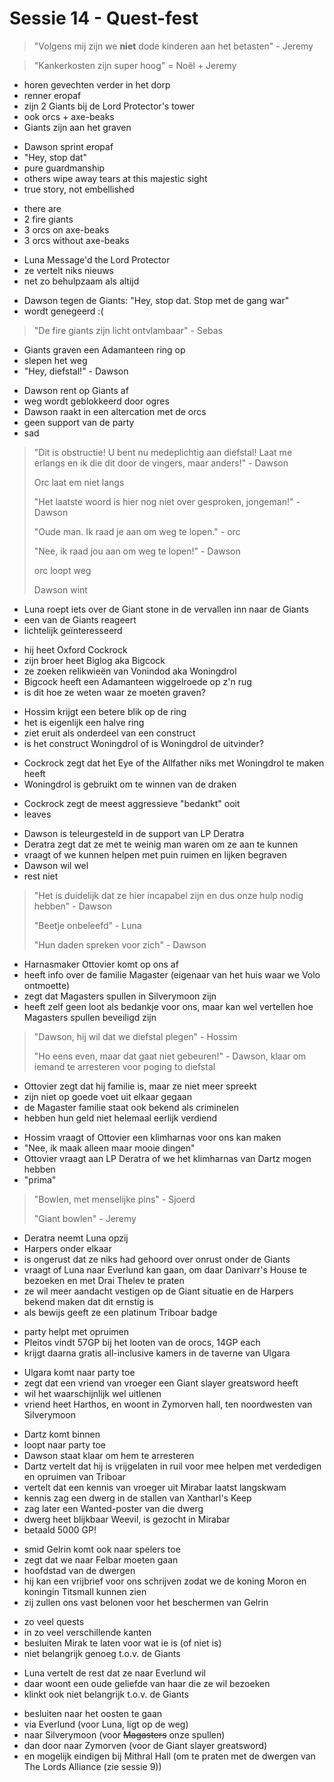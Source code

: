 # Sessie 14 - Quest-fest

> "Volgens mij zijn we **niet** dode kinderen aan het betasten" - Jeremy

> "Kankerkosten zijn super hoog" = Noël + Jeremy

- horen gevechten verder in het dorp
- renner eropaf
- zijn 2 Giants bij de Lord Protector's tower
- ook orcs + axe-beaks
- Giants zijn aan het graven

+ Dawson sprint eropaf
+ "Hey, stop dat"
+ pure guardmanship
+ others wipe away tears at this majestic sight
+ true story, not embellished

- there are
- 2 fire giants
- 3 orcs on axe-beaks
- 3 orcs without axe-beaks

+ Luna Message'd the Lord Protector
+ ze vertelt niks nieuws
+ net zo behulpzaam als altijd

- Dawson tegen de Giants: "Hey, stop dat. Stop met de gang war"
- wordt genegeerd :(

> "De fire giants zijn licht ontvlambaar" - Sebas

- Giants graven een Adamanteen ring op
- slepen het weg
- "Hey, diefstal!" - Dawson

+ Dawson rent op Giants af
+ weg wordt geblokkeerd door ogres
+ Dawson raakt in een altercation met de orcs
+ geen support van de party
+ sad

> "Dit is obstructie! U bent nu medeplichtig aan diefstal! Laat me erlangs en ik die dit door de vingers, maar anders!" - Dawson
>
> Orc laat em niet langs
>
> "Het laatste woord is hier nog niet over gesproken, jongeman!" - Dawson
>
> "Oude man. Ik raad je aan om weg te lopen." - orc
>
> "Nee, ik raad jou aan om weg te lopen!" - Dawson
>
> orc loopt weg
>
> Dawson wint

- Luna roept iets over de Giant stone in de vervallen inn naar de Giants
- een van de Giants reageert
- lichtelijk geïnteresseerd

+ hij heet Oxford Cockrock
+ zijn broer heet Biglog aka Bigcock
+ ze zoeken relikwieën van Vonindod aka Woningdrol
+ Bigcock heeft een Adamanteen wiggelroede op z'n rug
+ is dit hoe ze weten waar ze moeten graven?

- Hossim krijgt een betere blik op de ring
- het is eigenlijk een halve ring
- ziet eruit als onderdeel van een construct
- is het construct Woningdrol of is Woningdrol de uitvinder?

+ Cockrock zegt dat het Eye of the Allfather niks met Woningdrol te maken heeft
+ Woningdrol is gebruikt om te winnen van de draken

- Cockrock zegt de meest aggressieve "bedankt" ooit
- leaves

+ Dawson is teleurgesteld in de support van LP Deratra
+ Deratra zegt dat ze met te weinig man waren om ze aan te kunnen
+ vraagt of we kunnen helpen met puin ruimen en lijken begraven
+ Dawson wil wel
+ rest niet

> "Het is duidelijk dat ze hier incapabel zijn en dus onze hulp nodig hebben" - Dawson
>
> "Beetje onbeleefd" - Luna
>
> "Hun daden spreken voor zich" - Dawson

- Harnasmaker Ottovier komt op ons af
- heeft info over de familie Magaster (eigenaar van het huis waar we Volo ontmoette)
- zegt dat Magasters spullen in Silverymoon zijn
- heeft zelf geen loot als bedankje voor ons, maar kan wel vertellen hoe Magasters spullen beveiligd zijn

> "Dawson, hij wil dat we diefstal plegen" - Hossim
>
> "Ho eens even, maar dat gaat niet gebeuren!" - Dawson, klaar om iemand te arresteren voor poging to diefstal

- Ottovier zegt dat hij familie is, maar ze niet meer spreekt
- zijn niet op goede voet uit elkaar gegaan
- de Magaster familie staat ook bekend als criminelen
- hebben hun geld niet helemaal eerlijk verdiend

+ Hossim vraagt of Ottovier een klimharnas voor ons kan maken
+ "Nee, ik maak alleen maar mooie dingen"
+ Ottovier vraagt aan LP Deratra of we het klimharnas van Dartz mogen hebben
+ "prima"

> "Bowlen, met menselijke pins" - Sjoerd
>
> "Giant bowlen" - Jeremy

+ Deratra neemt Luna opzij
+ Harpers onder elkaar
+ is ongerust dat ze niks had gehoord over onrust onder de Giants
+ vraagt of Luna naar Everlund kan gaan, om daar Danivarr's House te bezoeken en met Drai Thelev te praten
+ ze wil meer aandacht vestigen op de Giant situatie en de Harpers bekend maken dat dit ernstig is
+ als bewijs geeft ze een platinum Triboar badge

- party helpt met opruimen
- Pleitos vindt 57GP bij het looten van de orocs, 14GP each
- krijgt daarna gratis all-inclusive kamers in de taverne van Ulgara

+ Ulgara komt naar party toe
+ zegt dat een vriend van vroeger een Giant slayer greatsword heeft
+ wil het waarschijnlijk wel uitlenen
+ vriend heet Harthos, en woont in Zymorven hall, ten noordwesten van Silverymoon

- Dartz komt binnen
- loopt naar party toe
- Dawson staat klaar om hem te arresteren
- Dartz vertelt dat hij is vrijgelaten in ruil voor mee helpen met verdedigen en opruimen van Triboar
- vertelt dat een kennis van vroeger uit Mirabar laatst langskwam
- kennis zag een dwerg in de stallen van Xantharl's Keep
- zag later een Wanted-poster van die dwerg
- dwerg heet blijkbaar Weevil, is gezocht in Mirabar
- betaald 5000 GP!

+ smid Gelrin komt ook naar spelers toe
+ zegt dat we naar Felbar moeten gaan
+ hoofdstad van de dwergen
+ hij kan een vrijbrief voor ons schrijven zodat we de koning Moron en koningin Titsmall kunnen zien
+ zij zullen ons vast belonen voor het beschermen van Gelrin

- zo veel quests
- in zo veel verschillende kanten
- besluiten Mirak te laten voor wat ie is (of niet is)
- niet belangrijk genoeg t.o.v. de Giants

+ Luna vertelt de rest dat ze naar Everlund wil
+ daar woont een oude geliefde van haar die ze wil bezoeken
+ klinkt ook niet belangrijk t.o.v. de Giants

- besluiten naar het oosten te gaan
- via Everlund (voor Luna, ligt op de weg)
- naar Silverymoon (voor ~~Magasters~~ onze spullen)
- dan door naar Zymorven (voor de Giant slayer greatsword)
- en mogelijk eindigen bij Mithral Hall (om te praten met de dwergen van The Lords Alliance (zie sessie 9))